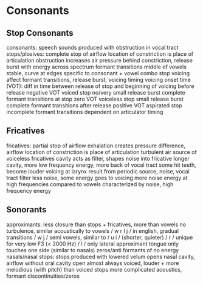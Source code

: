 # Consonants
## Stop Consonants
consonants: speech sounds produced with obstruction in vocal tract
stops/plosives: complete stop of airflow
	location of constriction is place of articulation
	obstruction increases air pressure behind constriction, release burst with energy across spectrum
formant transitions
	middle of vowels stable, curve at edges
	specific to consonant + vowel combo
stop voicing
	affect formant transitions, release burst, voicing timing
	voicing onset time (VOT): diff in time between release of stop and beginning of voicing
		before release
			negative VOT
			voiced stop
			no/very small release burst
			complete formant transitions
		at stop
			zero VOT
			voiceless stop
			small release burst
			complete formant transitions
		after release
			positive VOT
			aspirated stop
			incomplete formant transitions
dependent on articulator timing
## Fricatives
fricatives: partial stop of airflow
	exhalation creates pressure difference, airflow
	location of constriction is place of articulation
	turbulent air source of voiceless fricatives
		cavity acts as filter, shapes noise into fricative
		longer cavity, more low frequency energy, more back of vocal tract
	some hit teeth, become louder
	voicing at larynx
		result from periodic source, noise, vocal tract filter
		less noise, some energy goes to voicing
		more noise energy at high frequencies compared to vowels
	characterized by noise, high frequency energy
## Sonorants
approximants: less closure than stops + fricatives, more than vowels
	no turbulence, similar acoustically to vowels
	/ w r l j / in english, gradual transitions
		/ w j / semi vowels, similar to / u i / (shorter, quieter)
		/ r / unique for very low F3 (< 2000 Hz)
		/ l / only lateral approximant
			tongue only touches one side (similar to nasals)
			zeros/anti formants of no energy
nasals/nasal stops: stops produced with lowered velum
	opens nasal cavity, airflow without oral cavity open
	almost always voiced, louder + more melodious (with pitch) than voiced stops
	more complicated acoustics, formant discontinuities/zeros
